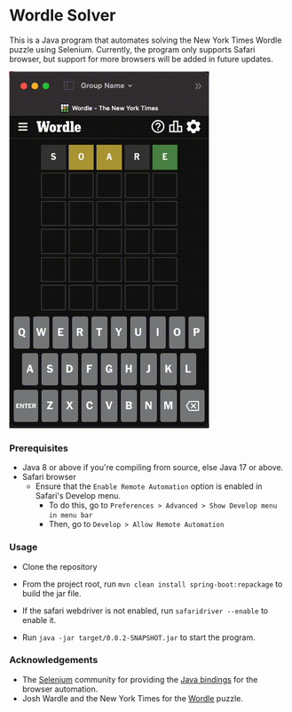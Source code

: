 # Wordle Solver
This is a Java program that automates solving the New York Times Wordle puzzle using Selenium. 
Currently, the program only supports Safari browser, 
    but support for more browsers will be added in future updates.

![output.gif](lib%2Foutput.gif)


### Prerequisites
- Java 8 or above if you're compiling from source, else Java 17 or above.
- Safari browser
  - Ensure that the `Enable Remote Automation` option is enabled in Safari's Develop menu.
    - To do this, go to `Preferences > Advanced > Show Develop menu in menu bar`
    - Then, go to `Develop > Allow Remote Automation`

### Usage
- Clone the repository
- From the project root, run `mvn clean install spring-boot:repackage` to build the jar file.
- If the safari webdriver is not enabled, run `safaridriver --enable` to enable it.

- Run `java -jar target/0.0.2-SNAPSHOT.jar` to start the program.


### Acknowledgements
- The [Selenium](https://www.selenium.dev/) community for providing the
 [Java bindings](https://www.selenium.dev/selenium/docs/api/java/index.html) for the browser automation.
- Josh Wardle and the New York Times for the [Wordle](https://www.nytimes.com/puzzles/wordle) puzzle.